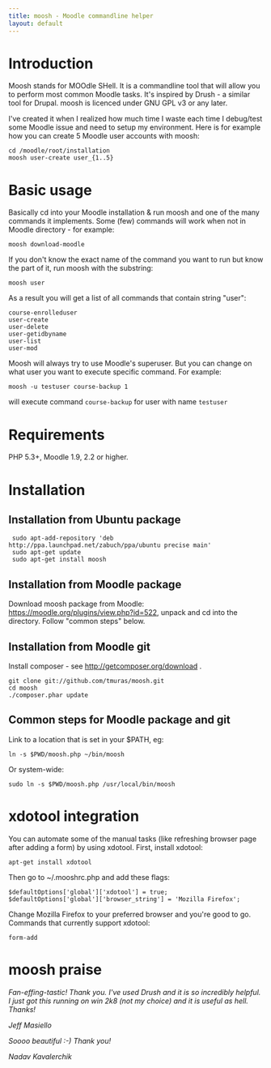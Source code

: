 ```yaml
---
title: moosh - Moodle commandline helper
layout: default
---
```


Introduction
============

Moosh stands for MOOdle SHell. It is a commandline tool that will allow you to perform most common Moodle tasks. It's inspired by Drush - a similar tool for Drupal.
moosh is licenced under GNU GPL v3 or any later.

I've created it when I realized how much time I waste each time I debug/test some Moodle issue and need to setup my environment.
Here is for example how you can create 5 Moodle user accounts with moosh:

    cd /moodle/root/installation
    moosh user-create user_{1..5}

Basic usage
===========

Basically cd into your Moodle installation & run moosh and one of the many commands it implements. Some (few) commands will work when not in Moodle directory - for example:

    moosh download-moodle

If you don't know the exact name of the command you want to run but know the part of it, run moosh with the substring:

    moosh user

As a result you will get a list of all commands that contain string "user":

    course-enrolleduser
    user-create
    user-delete
    user-getidbyname
    user-list
    user-mod

Moosh will always try to use Moodle's superuser. But you can change on what user you want to execute specific command. For example:

    moosh -u testuser course-backup 1 

will execute command `course-backup` for user with name `testuser`

Requirements
============

PHP 5.3+, Moodle 1.9, 2.2 or higher.

Installation
============

Installation from Ubuntu package
--------------------------------

     sudo apt-add-repository 'deb http://ppa.launchpad.net/zabuch/ppa/ubuntu precise main'
     sudo apt-get update
     sudo apt-get install moosh

Installation from Moodle package
--------------------------------

Download moosh package from Moodle: https://moodle.org/plugins/view.php?id=522, unpack and cd into the directory.
Follow "common steps" below.

Installation from Moodle git
----------------------------

Install composer - see http://getcomposer.org/download .

    git clone git://github.com/tmuras/moosh.git
    cd moosh
    ./composer.phar update

Common steps for Moodle package and git
---------------------------------------

Link to a location that is set in your $PATH, eg:

    ln -s $PWD/moosh.php ~/bin/moosh

Or system-wide:

    sudo ln -s $PWD/moosh.php /usr/local/bin/moosh


xdotool integration
===================

You can automate some of the manual tasks (like refreshing browser page after adding a form) by using xdotool. First, install xdotool:

    apt-get install xdotool

Then go to ~/.mooshrc.php and add these flags:

    $defaultOptions['global']['xdotool'] = true;
    $defaultOptions['global']['browser_string'] = 'Mozilla Firefox';

Change Mozilla Firefox to your preferred browser and you're good to go. Commands that currently support xdotool:

    form-add


moosh praise
============

_Fan-effing-tastic! Thank you. I've used Drush and it is so incredibly
helpful. I just got this running on win 2k8 (not my choice) and it is
useful as hell. Thanks!_

_Jeff Masiello_



_Soooo beautiful :-) Thank you!_

_Nadav Kavalerchik_
